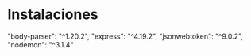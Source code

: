 ﻿# Instalaciones


"body-parser": "^1.20.2",
"express": "^4.19.2",
"jsonwebtoken": "^9.0.2",
"nodemon": "^3.1.4"
